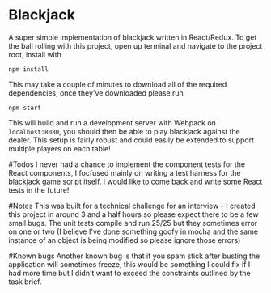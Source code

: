 # Blackjack
A super simple implementation of blackjack written in React/Redux.  To get the ball rolling with this project, open up terminal and navigate to the project root, install with

```
npm install
```

This may take a couple of minutes to download all of the required dependencies, once they've downloaded please run

```
npm start
```

This will build and run a development server with Webpack on `localhost:8080`, you should then be able to play blackjack against the dealer.  This setup is fairly robust and could easily be extended to support multiple players on each table! 

#Todos
I never had a chance to implement the component tests for the React components, I focfused mainly on writing a test harness for the blackjack game script itself.  I would like to come back and write some React tests in the future!

#Notes
This was built for a technical challenge for an interview - I created this project in around 3 and a half hours so please expect there to be a few small bugs.  The unit tests compile and run 25/25 but they sometimes error on one or two (I believe I've done something goofy in mocha and the same instance of an object is being modified so please ignore those errors)

#Known bugs
Another known bug is that if you spam stick after busting the application will sometimes freeze, this would be something I could fix if I had more time but I didn't want to exceed the
constraints outlined by the task brief.
